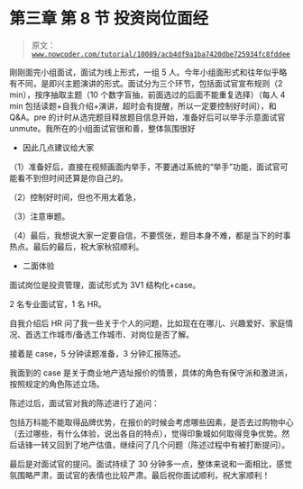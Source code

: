 # 第三章 第 8 节 投资岗位面经

> 原文：[`www.nowcoder.com/tutorial/10089/acb4df9a1ba7420dbe725934fc8fddee`](https://www.nowcoder.com/tutorial/10089/acb4df9a1ba7420dbe725934fc8fddee)

刚刚面完小组面试，面试为线上形式，一组 5 人。今年小组面形式和往年似乎略有不同，是即兴主题演讲的形式。面试分为三个环节，包括面试官宣布规则（2 min），按序抽取主题（10 个数字盲抽，前面选过的后面不能重复选择）（每人 4 min 包括读题+自我介绍+演讲，超时会有提醒，所以一定要控制好时间），和 Q&A。pre 的计时从选完题目释放题目信息开始，准备好后可以举手示意面试官 unmute。我所在的小组面试官很和善，整体氛围很好

*   因此几点建议给大家

（1）准备好后，直接在视频画面内举手，不要通过系统的“举手”功能，面试官可能看不到但时间还算是你自己的。

（2）控制好时间，但也不用太着急，

（3）注意审题。

（4）最后，我想说大家一定要自信，不要慌张，题目本身不难，都是当下的时事热点。最后的最后，祝大家秋招顺利。

*   二面体验

面试岗位是投资管理，面试形式为 3V1 结构化+case。

2 名专业面试官，1 名 HR。

自我介绍后 HR 问了我一些关于个人的问题，比如现在在哪儿、兴趣爱好、家庭情况、首选工作城市/备选工作城市、对岗位是否了解。

接着是 case，5 分钟读题准备，3 分钟汇报陈述。

我面到的 case 是关于商业地产选址报价的情景，具体的角色有保守派和激进派，按照规定的角色陈述立场。

陈述过后，面试官对我的陈述进行了追问：

包括万科能不能取得品牌优势，在报价的时候会考虑哪些因素，是否去过购物中心（去过哪些，有什么体验，说出各自的特点），觉得印象城如何取得竞争优势。然后话锋一转又回到了地产估值，继续问了几个问题（陈述过程中有被打断提问）。

最后是对面试官的提问。面试持续了 30 分钟多一点，整体来说和一面相比，感觉氛围略严肃，面试官的表情也比较严肃。最后祝你面试顺利，祝大家顺利！